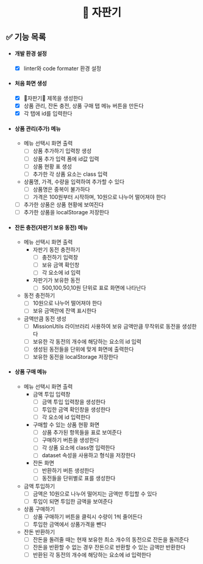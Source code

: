 <h1 align="middle">🥤 자판기</h1>

## ✅ 기능 목록

- #### 개발 환경 설정

  - [x] linter와 code formater 환경 설정

- #### 처음 화면 생성

  - [x] 🥤자판기🥤 제목을 생성한다
  - [x] 상품 관리, 잔돈 충전, 상품 구매 탭 메뉴 버튼을 만든다
  - [x] 각 탭에 id를 입력한다

- #### 상품 관리(추가) 메뉴

  - 메뉴 선택시 화면 출력
    - [ ] 상품 추가하기 입력창 생성
    - [ ] 상품 추가 입력 폼에 id값 입력
    - [ ] 상품 현황 표 생성
    - [ ] 추가한 각 상품 요소는 class 입력
  - 상품명, 가격, 수량을 입력하여 추가할 수 있다
    - [ ] 상품명은 중복이 불가하다
    - [ ] 가격은 100원부터 시작하며, 10원으로 나누어 떨어져야 한다
  - [ ] 추가한 상품은 상품 현황에 보여진다
  - [ ] 추가한 상품을 localStorage 저장한다

- #### 잔돈 충전(자판기 보유 동전) 메뉴

  - 메뉴 선택시 화면 출력
    - 자판기 동전 충전하기
      - [ ] 충전하기 입력창
      - [ ] 보유 금액 확인창
      - [ ] 각 요소에 id 입력
    - 자판기가 보유한 동전
      - [ ] 500,100,50,10원 단위로 표로 화면에 나타난다
  - 동전 충전하기
    - [ ] 10원으로 나누어 떨어져야 한다
    - [ ] 보유 금액란에 잔액 표시한다
  - 금액만큼 동전 생성
    - [ ] MissionUtils 라이브러리 사용하여 보유 금액만큼 무작위로 동전을 생성한다
    - [ ] 보유한 각 동전의 개수에 해당하는 요소의 id 입력
    - [ ] 생성된 동전들을 단위에 맞게 화면에 출력한다
    - [ ] 보유한 동전을 localStorage 저장한다

- #### 상품 구매 메뉴

  - 메뉴 선택시 화면 출력
    - 금액 투입 입력창
      - [ ] 금액 투입 입력창을 생성한다
      - [ ] 투입한 금액 확인창을 생성한다
      - [ ] 각 요소에 id 입력한다
    - 구매할 수 있는 상품 현황 화면
      - [ ] 상품 추가된 항목들을 표로 보여준다
      - [ ] 구매하기 버튼을 생성한다
      - [ ] 각 상품 요소에 class명 입력한다
      - [ ] dataset 속성을 사용하고 형식을 저장한다
    - 잔돈 화면
      - [ ] 반환하기 버튼 생성한다
      - [ ] 동전들을 단위별로 표를 생성한다
  - 금액 투입하기
    - [ ] 금액은 10원으로 나누어 떨어지는 금액만 투입할 수 있다
    - [ ] 투입이 되면 투입한 금액을 보여준다
  - 상품 구매하기
    - [ ] 상품 구매하기 버튼을 클릭시 수량이 1씩 줄어든다
    - [ ] 투입한 금액에서 상품가격을 뺀다
  - 잔돈 반환하기
    - [ ] 잔돈을 돌려줄 때는 현재 보유한 최소 개수의 동전으로 잔돈을 돌려준다
    - [ ] 잔돈을 반환할 수 없는 경우 잔돈으로 반환할 수 있는 금액만 반환한다
    - [ ] 반환된 각 동전의 개수에 해당하는 요소에 id 입력한다
